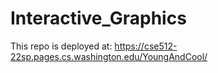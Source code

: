 # Interactive_Graphics
This repo is deployed at: https://cse512-22sp.pages.cs.washington.edu/YoungAndCool/
